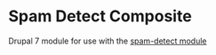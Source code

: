 # Spam Detect Composite

Drupal 7 module for use with the [spam-detect module](https://www.drupal.org/project/spam_detect)


